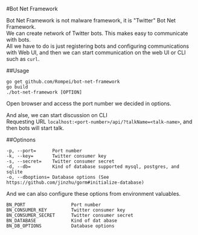 #Bot Net Framework

Bot Net Framework is not malware framework, it is "Twitter" Bot Net Framework.   
We can create network of Twitter bots. This makes easy to communicate with bots.   
All we have to do is just registering bots and configuring communications with Web UI, 
and then we can start communication on the web UI or CLI such as `curl`.

##Usage

```
go get github.com/Rompei/bot-net-framework
go build
./bot-net-framework [OPTION]
```

Open browser and access the port number we decided in options.

And alse, we can start discussion on CLI   
Requesting URL `localhost:<port-number>/api/?talkName=<talk-name>`, and then bots will start talk.

##Optinons


```
-p, --port=      Port number
-k, --key=       Twitter consumer key
-s, --secret=    Twitter consumer secret
-d, --db=        Kind of database supported mysql, postgres, and sqlite
-o, --dboptions= Database options (See https://github.com/jinzhu/gorm#initialize-database)
```

And we can also configure these options from environment valuables.

```
BN_PORT                 Port number
BN_CONSUMER_KEY         Twitter consumer key
BN_CONSUMER_SECRET      Twitter consumer secret
BN_DATABASE             Kind of dat abase
BN_DB_OPTIONS           Database options
```
